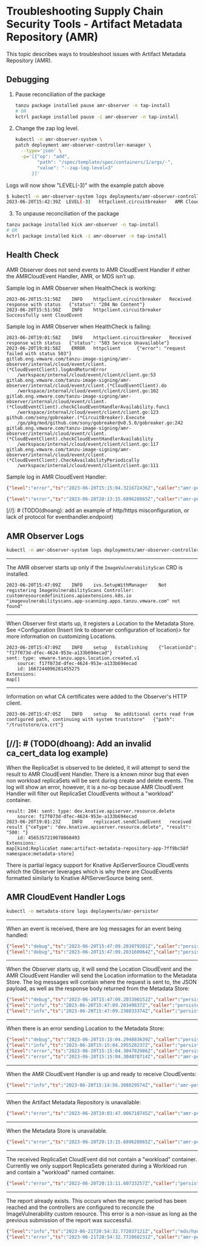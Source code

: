 # Troubleshooting Supply Chain Security Tools - Artifact Metadata Repository (AMR)

This topic describes ways to troubleshoot issues with Artifact Metadata Repository (AMR).

## Debugging

1. Pause reconciliation of the package
    ```bash
    tanzu package installed pause amr-observer -n tap-install
    # OR
    kctrl package installed pause -i amr-observer -n tap-install
    ```
2. Change the zap log level. 
    ```bash
    kubectl -n amr-observer-system \
    patch deployment amr-observer-controller-manager \
      --type='json' \
      -p='[{"op": "add", 
            "path": "/spec/template/spec/containers/1/args/-", 
            "value": "--zap-log-level=3"
          }]'
    ```

  Logs will now show "LEVEL(-3)" with the example patch above
  ```bash
  $ kubectl -n amr-observer-system logs deployments/amr-observer-controller-manager
  2023-06-20T15:42:39Z	LEVEL(-3)	httpclient.circuitbreaker	AMR CloudEventHandler	{"availability": true, "State": "closed"}
  ```

3. To unpause reconciliation of the package
```bash
tanzu package installed kick amr-observer -n tap-install
# OR
kctrl package installed kick -i amr-observer -n tap-install
```

## Health Check

AMR Observer does not send events to AMR CloudEvent Handler if either the AMRCloudEvent Handler, AMR, or MDS isn’t up.

Sample log in AMR Observer when HealthCheck is working:
```log
2023-06-20T15:51:50Z	INFO	httpclient.circuitbreaker	Received response with status	{"status": "204 No Content"}
2023-06-20T15:51:50Z	INFO	httpclient.circuitbreaker	Successfully sent CloudEvent
```

Sample log in AMR Observer when HealthCheck is failing:

```log
2023-06-20T19:01:58Z	INFO	httpclient.circuitbreaker	Received response with status	{"status": "503 Service Unavailable"}
2023-06-20T19:01:58Z	ERROR	httpclient		{"error": "request failed with status 503"}
gitlab.eng.vmware.com/tanzu-image-signing/amr-observer/internal/cloud/event/client.(*CloudEventClient).logAndReturnError
	/workspace/internal/cloud/event/client/client.go:53
gitlab.eng.vmware.com/tanzu-image-signing/amr-observer/internal/cloud/event/client.(*CloudEventClient).do
	/workspace/internal/cloud/event/client/client.go:102
gitlab.eng.vmware.com/tanzu-image-signing/amr-observer/internal/cloud/event/client.(*CloudEventClient).checkCloudEventHandlerAvailability.func1
	/workspace/internal/cloud/event/client/client.go:123
github.com/sony/gobreaker.(*CircuitBreaker).Execute
	/go/pkg/mod/github.com/sony/gobreaker@v0.5.0/gobreaker.go:242
gitlab.eng.vmware.com/tanzu-image-signing/amr-observer/internal/cloud/event/client.(*CloudEventClient).checkCloudEventHandlerAvailability
	/workspace/internal/cloud/event/client/client.go:117
gitlab.eng.vmware.com/tanzu-image-signing/amr-observer/internal/cloud/event/client.(*CloudEventClient).CheckAvailabilityPeriodically
	/workspace/internal/cloud/event/client/client.go:111
```

Sample log in AMR CloudEvent Handler:
```json
{"level":"error","ts":"2023-06-20T15:15:04.321672436Z","caller":"amr-persister/main.go:99","msg":"AMR is unavailable: Get \"https://artifact-metadata-repository-app.metadata-store.svc.cluster.local:8443/play\": dial tcp 10.28.116.184:8443: connect: connection refused","stacktrace":"<...>"}
```

```json
{"level":"error","ts":"2023-06-20T20:13:15.689628865Z","caller":"amr-persister/main.go:102","msg":"MDS is unavailable: Get \"https://metadata-store-app.metadata-store.svc.cluster.local:8443/api/health\": dial tcp 10.28.122.145:8443: connect: connection refused","stacktrace":"..."}
```

[//]: # (TODO(dhoang): add an example of http/https misconfiguration, or lack of protocol for eventhandler.endpoint)


## AMR Observer Logs

```bash
kubectl -n amr-observer-system logs deployments/amr-observer-controller-manager
```
---

The AMR observer starts up only if the `ImageVulnerabilityScan` CRD is installed. 
```log
2023-06-20T15:47:09Z	INFO	ivs.SetupWithManager	Not registering ImageVulnerabilityScans Controller: customresourcedefinitions.apiextensions.k8s.io "imagevulnerabilityscans.app-scanning.apps.tanzu.vmware.com" not found"
```
---

When Observer first starts up, it registers a Location to the Metadata Store. See <Configuration (Insert link to observer configuration of location)> for more information on customizing Locations.
```log
2023-06-20T15:47:09Z	INFO	setup	Establishing	{"locationId": "f17f073d-dfec-4624-953e-a133b694ecad"}
sent: type: vmware.tanzu.apps.location.created.v1
	source: f17f073d-dfec-4624-953e-a133b694ecad
	id: 1667244096281455275
Extensions:
map[]
```
---

Information on what CA certificates were added to the Observer's HTTP client.
```log
2023-06-20T15:47:05Z	INFO	setup	No additional certs read from configured path, continuing with system truststore"	{"path": "/truststore/ca.crt"}
```
[//]: # (TODO(dhoang): Add an invalid ca_cert_data log example)
---

When the ReplicaSet is observed to be deleted, it will attempt to send the result to AMR CloudEvent Handler. 
There is a known minor bug that even non workload replicaSets will be sent during create and delete events. The log will show an error, however, it is a no-op because AMR CloudEvent Handler will filter out ReplicaSet CloudEvents without a "workload" container.
```log
result: 204: sent: type: dev.knative.apiserver.resource.delete
	source: f17f073d-dfec-4624-953e-a133b694ecad
2023-06-20T19:01:23Z	INFO	replicaset.sendCloudEvent	received result	{"ceType": "dev.knative.apiserver.resource.delete", "result": "500: "}
	id: 4565357219078868493
Extensions:
map[kind:ReplicaSet name:artifact-metadata-repository-app-7ff9bc58f namespace:metadata-store]
```

There is partial legacy support for Knative ApiServerSource CloudEvents which the Observer leverages which is why there are CloudEvents formatted similarly to Knative APIServerSource being sent.

## AMR CloudEvent Handler Logs

```bash
kubectl -n metadata-store logs deployments/amr-persister
```
---

When an event is received, there are log messages for an event being handled:
```json
{"level":"debug","ts":"2023-06-20T15:47:09.203079201Z","caller":"persister/persisteradapter.go:76","msg":"Handle single event"}
{"level":"debug","ts":"2023-06-20T15:47:09.203160964Z","caller":"persister/persisteradapter.go:108","msg":"Handle Event"}
```
---

When the Observer starts up, it will send the Location CloudEvent and the AMR CloudEvent Handler will send the Location information to the Metadata Store. The log messages will contain where the request is sent to, the JSON payload, as well as the response body returned from the Metadata Store:
```json
{"level":"debug","ts":"2023-06-20T15:47:09.203390152Z","caller":"persister/persisteradapter.go:117","msg":"Registry Location Event"}
{"level":"info","ts":"2023-06-20T15:47:09.20349837Z","caller":"persister/persisteradapter.go:279","msg":"Sending request to: https://artifact-metadata-repository-app.metadata-store.svc.cluster.local:8443/api/v1/locations with payload: {\"alias\":\"f17f073d-dfec-4624-953e-a133b694ecad\",\"reference\":\"f17f073d-dfec-4624-953e-a133b694ecad\"}"}
{"level":"info","ts":"2023-06-20T15:47:09.238033374Z","caller":"persister/persisteradapter.go:299","msg":"status: 200, responseBody: {\"alias\":\"f17f073d-dfec-4624-953e-a133b694ecad\",\"reference\":\"f17f073d-dfec-4624-953e-a133b694ecad\",\"labels\":null}\n"}
```
---

When there is an error sending Location to the Metadata Store:
```json
{"level":"debug","ts":"2023-06-20T15:15:04.294883639Z","caller":"persister/persisteradapter.go:117","msg":"Registry Location Event"}
{"level":"info","ts":"2023-06-20T15:15:04.295528237Z","caller":"persister/persisteradapter.go:279","msg":"Sending request to: https://artifact-metadata-repository-app.metadata-store.svc.cluster.local:8443/api/v1/locations with payload: {\"alias\":\"f17f073d-dfec-4624-953e-a133b694ecad\",\"reference\":\"f17f073d-dfec-4624-953e-a133b694ecad\"}"}
{"level":"error","ts":"2023-06-20T15:15:04.304782986Z","caller":"persister/persisteradapter.go:283","msg":"post error: Post \"https://artifact-metadata-repository-app.metadata-store.svc.cluster.local:8443/api/v1/locations\": dial tcp 10.28.116.184:8443: connect: connection refused","stacktrace":"<...>"}
{"level":"error","ts":"2023-06-20T15:15:04.304878714Z","caller":"amr-persister/main.go:72","msg":"Error Handler received error Post \"https://artifact-metadata-repository-app.metadata-store.svc.cluster.local:8443/api/v1/locations\": dial tcp 10.28.116.184:8443: connect: connection refused","stacktrace":"..."}
```
---

When the AMR CloudEvent Handler is up and ready to receive CloudEvents:
```json
{"level":"info","ts":"2023-06-20T15:14:56.308829574Z","caller":"amr-persister/main.go:61","msg":"Start Receiving"}
```
---

When the Artifact Metadata Repository is unavailable:
```json
{"level":"error","ts":"2023-06-20T19:03:47.006718745Z","caller":"amr-persister/main.go:99","msg":"AMR is unavailable: Get \"https://artifact-metadata-repository-app.metadata-store.svc.cluster.local:8443/play\": dial tcp 10.28.116.184:8443: connect: connection refused","stacktrace":"..."}
```
---

When the Metadata Store is unavailable.
```json
{"level":"error","ts":"2023-06-20T20:13:15.689628865Z","caller":"amr-persister/main.go:102","msg":"MDS is unavailable: Get \"https://metadata-store-app.metadata-store.svc.cluster.local:8443/api/health\": dial tcp 10.28.122.145:8443: connect: connection refused","stacktrace":"..."}
```
---

The received ReplicaSet CloudEvent did not contain a "workload" container. Currently we only support ReplicaSets generated during a Workload run and contain a "workload" named container.
```json
{"level":"error","ts":"2023-06-20T20:13:11.60733257Z","caller":"persister/persisteradapter.go:218","msg":"generate application payload error: unable to find workload container","stacktrace":"..."}
```
---

The report already exists. This occurs when the resync period has been reached and the controllers are configured to reconcile the ImageVulnerability custom resource. This error is a non-issue as long as the previous submission of the report was successful.
```json
{"level":"info","ts":"2023-06-21T20:54:32.772037121Z","caller":"mds/handle-event.go:107","msg":"Error posting image report: Validation failed: {\"message\":\"a report with uid 'd1625dd5ad94c2c5f83a8de4c3a3c382e4e4774a77c2e71fcf68a0cd3f953f7b' already exists\"}\n"}
{"level":"error","ts":"2023-06-21T20:54:32.772060231Z","caller":"amr-persister/main.go:72","msg":"Error Handler received error Validation failed: {\"message\":\"a report with uid 'd1625dd5ad94c2c5f83a8de4c3a3c382e4e4774a77c2e71fcf68a0cd3f953f7b' already exists\"}\n","stacktrace":"..."}
```
